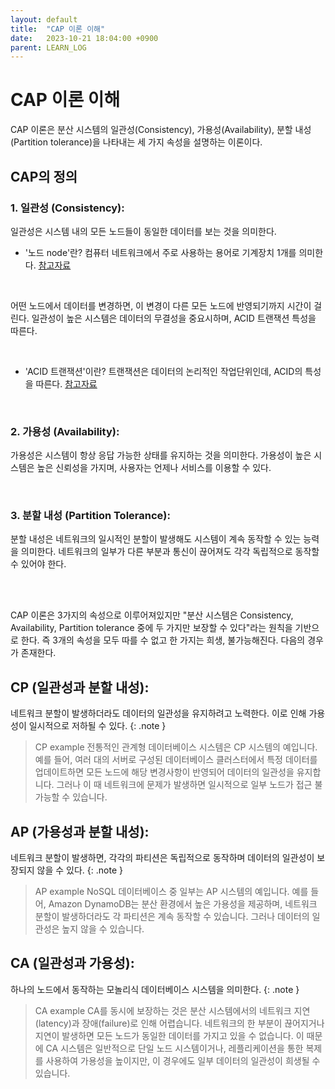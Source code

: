 ```yaml
---
layout: default
title:  "CAP 이론 이해"
date:   2023-10-21 18:04:00 +0900
parent: LEARN_LOG
---
```


# CAP 이론 이해

CAP 이론은 분산 시스템의 일관성(Consistency), 가용성(Availability), 분할 내성(Partition tolerance)을 나타내는 세 가지 속성을 설명하는 이론이다. 

## CAP의 정의

### 1. 일관성 (Consistency):

일관성은 시스템 내의 모든 노드들이 동일한 데이터를 보는 것을 의미한다.
 * '노드 node'란? 컴퓨터 네트워크에서 주로 사용하는 용어로 기계장치 1개를 의미한다. [참고자료](https://engineer-mole.tistory.com/141)

 <br>

어떤 노드에서 데이터를 변경하면, 이 변경이 다른 모든 노드에 반영되기까지 시간이 걸린다.
일관성이 높은 시스템은 데이터의 무결성을 중요시하며, ACID 트랜잭션 특성을 따른다.

<br>

 * 'ACID 트랜잭션'이란? 트랜잭션은 데이터의 논리적인 작업단위인데, ACID의 특성을 따른다. [참고자료](https://victorydntmd.tistory.com/129)

<br>

### 2. 가용성 (Availability):

가용성은 시스템이 항상 응답 가능한 상태를 유지하는 것을 의미한다.
가용성이 높은 시스템은 높은 신뢰성을 가지며, 사용자는 언제나 서비스를 이용할 수 있다.

<br>

### 3. 분할 내성 (Partition Tolerance):

분할 내성은 네트워크의 일시적인 분할이 발생해도 시스템이 계속 동작할 수 있는 능력을 의미한다.
네트워크의 일부가 다른 부분과 통신이 끊어져도 각각 독립적으로 동작할 수 있어야 한다.

<br>

<br>


CAP 이론은 3가지의 속성으로 이루어져있지만 "분산 시스템은 Consistency, Availability, Partition tolerance 중에 두 가지만 보장할 수 있다"라는 원칙을 기반으로 한다. 즉 3개의 속성을 모두 따를 수 없고 한 가지는 희생, 불가능해진다.
다음의 경우가 존재한다.



## CP (일관성과 분할 내성):
네트워크 분할이 발생하더라도 데이터의 일관성을 유지하려고 노력한다. 이로 인해 가용성이 일시적으로 저하될 수 있다.
{: .note }
> CP example
> 전통적인 관계형 데이터베이스 시스템은 CP 시스템의 예입니다. 예를 들어, 여러 대의 서버로 구성된 데이터베이스 클러스터에서 특정 데이터를 업데이트하면 모든 노드에 해당 변경사항이 반영되어 데이터의 일관성을 유지합니다. 그러나 이 때 네트워크에 문제가 발생하면 일시적으로 일부 노드가 접근 불가능할 수 있습니다.

## AP (가용성과 분할 내성):
네트워크 분할이 발생하면, 각각의 파티션은 독립적으로 동작하며 데이터의 일관성이 보장되지 않을 수 있다.
{: .note }
> AP example
> NoSQL 데이터베이스 중 일부는 AP 시스템의 예입니다. 예를 들어, Amazon DynamoDB는 분산 환경에서 높은 가용성을 제공하며, 네트워크 분할이 발생하더라도 각 파티션은 계속 동작할 수 있습니다. 그러나 데이터의 일관성은 높지 않을 수 있습니다.

## CA (일관성과 가용성):
하나의 노드에서 동작하는 모놀리식 데이터베이스 시스템을 의미한다. 
{: .note }
> CA example
> CA를 동시에 보장하는 것은 분산 시스템에서의 네트워크 지연(latency)과 장애(failure)로 인해 어렵습니다. 네트워크의 한 부분이 끊어지거나 지연이 발생하면 모든 노드가 동일한 데이터를 가지고 있을 수 없습니다. 이 때문에 CA 시스템은 일반적으로 단일 노드 시스템이거나, 레플리케이션을 통한 복제를 사용하여 가용성을 높이지만, 이 경우에도 일부 데이터의 일관성이 희생될 수 있습니다.
